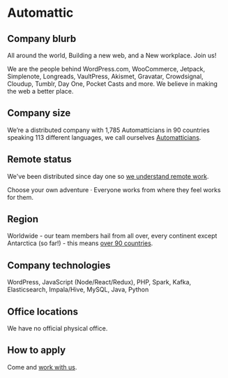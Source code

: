 # Automattic

## Company blurb

All around the world,
Building a new web, and a
New workplace. Join us!

We are the people behind WordPress.com, WooCommerce, Jetpack, Simplenote, Longreads, VaultPress, Akismet, Gravatar, Crowdsignal, Cloudup, Tumblr, Day One, Pocket Casts and more. We believe in making the web a better place.

## Company size

We’re a distributed company with 1,785 Automatticians in 90 countries speaking 113 different languages, we call ourselves [Automatticians](https://automattic.com/about/).

## Remote status

We've been distributed since day one so [we understand remote work](https://automattic.com/work-with-us/).

Choose your own adventure · Everyone works from where they feel works for them.

## Region

Worldwide - our team members hail from all over, every continent except Antarctica (so far!) - this means [over 90 countries](https://automattic.com/map/).

## Company technologies

WordPress, JavaScript (Node/React/Redux), PHP, Spark, Kafka, Elasticsearch, Impala/Hive, MySQL, Java, Python

## Office locations

We have no official physical office.

## How to apply

Come and [work with us](https://automattic.com/work-with-us/).
